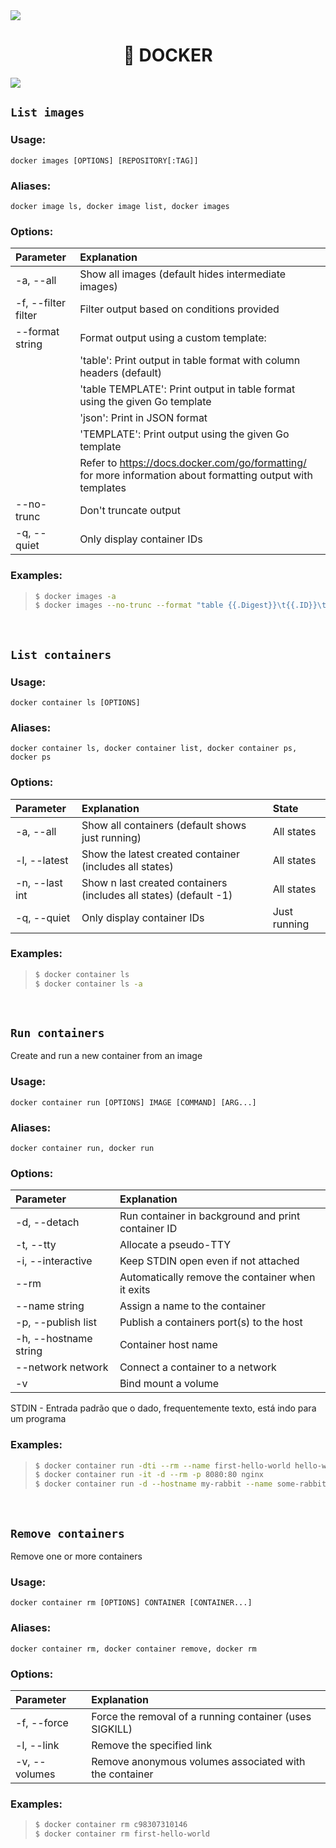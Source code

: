<img src="https://user-images.githubusercontent.com/73097560/115834477-dbab4500-a447-11eb-908a-139a6edaec5c.gif" />

<div align="center">
  <h1>📌 DOCKER</h1>
</div>

<img src="https://user-images.githubusercontent.com/73097560/115834477-dbab4500-a447-11eb-908a-139a6edaec5c.gif" />

## ``List images``

### Usage:
    
    docker images [OPTIONS] [REPOSITORY[:TAG]]
    
### Aliases:
    
    docker image ls, docker image list, docker images
    
### Options:

| Parameter                 | Explanation                                                                                                   |
|:--------------------------|:--------------------------------------------------------------------------------------------------------------|
| -a, --all                 | Show all images (default hides intermediate images)                                                           |
| -f, --filter filter       | Filter output based on conditions provided                                                                    |
| --format string           | Format output using a custom template:                                                                        |
|                           | 'table':            Print output in table format with column headers (default)                                |
|                           | 'table TEMPLATE':   Print output in table format using the given Go template                                  |
|                           | 'json':             Print in JSON format                                                                      |
|                           | 'TEMPLATE':         Print output using the given Go template                                                  |
|                           | Refer to https://docs.docker.com/go/formatting/ for more information about formatting output with templates   |
| --no-trunc                | Don't truncate output                                                                                         |
| -q, --quiet               | Only display container IDs                                                                                    |

### Examples:

> ```bash
> $ docker images -a
> $ docker images --no-trunc --format "table {{.Digest}}\t{{.ID}}\t{{.Repository}}\t{{.Tag}}\t{{.Size}}"
> ```

<br />

## ``List containers``

### Usage:
    
    docker container ls [OPTIONS]
    
### Aliases:
    
    docker container ls, docker container list, docker container ps, docker ps
    
### Options:

| Parameter         | Explanation                                                       | State             |
|:------------------|:------------------------------------------------------------------|:------------------|
| -a, --all         | Show all containers (default shows just running)                  | All states        |
| -l, --latest      | Show the latest created container (includes all states)           | All states        |
| -n, --last int    | Show n last created containers (includes all states) (default -1) | All states        |
| -q, --quiet       | Only display container IDs                                        | Just running      |

### Examples:

> ```bash
> $ docker container ls
> $ docker container ls -a
> ```

<br />

## ``Run containers``
    
Create and run a new container from an image
    
### Usage:
    
    docker container run [OPTIONS] IMAGE [COMMAND] [ARG...]
    
### Aliases:
    
    docker container run, docker run
    
### Options:

| Parameter                 | Explanation										|
|:--------------------------|:--------------------------------------------------|
| -d, --detach              | Run container in background and print container ID|
| -t, --tty                 | Allocate a pseudo-TTY								|
| -i, --interactive         | Keep STDIN open even if not attached				|
| --rm                      | Automatically remove the container when it exits	|
| --name string             | Assign a name to the container					|
| -p, --publish list        | Publish a containers port(s) to the host			|
| -h, --hostname string     | Container host name								|
| --network network			| Connect a container to a network					|
| -v						| Bind mount a volume								|
   
STDIN - Entrada padrão que o dado, frequentemente texto, está indo para um programa
    
### Examples:

> ```bash
> $ docker container run -dti --rm --name first-hello-world hello-world
> $ docker container run -it -d --rm -p 8080:80 nginx
> $ docker container run -d --hostname my-rabbit --name some-rabbit -p 5672:5672 -p 15672:15672 rabbitmq:3-management
> ```

<br />

## ``Remove containers``

Remove one or more containers

### Usage:
  
    docker container rm [OPTIONS] CONTAINER [CONTAINER...]
  
### Aliases:
  
    docker container rm, docker container remove, docker rm
  
### Options:

| Parameter                 | Explanation											                      |
|:--------------------------|:------------------------------------------------------|
| -f, --force				        |Force the removal of a running container (uses SIGKILL)|
| -l, --link				        |Remove the specified link								              |
| -v, --volumes				      |Remove anonymous volumes associated with the container	|

### Examples:

> ```bash
> $ docker container rm c98307310146
> $ docker container rm first-hello-world
> ```
